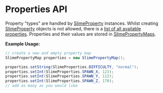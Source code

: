 # Properties API

Property "types" are handled by [SlimeProperty][1] instances. Whilst creating [SlimeProperty][1] objects is not allowed, there is a [list of all available properties][2]. Properties and their values are stored in [SlimePropertyMaps][3].


**Example Usage:**
```java
// create a new and empty property map
SlimePropertyMap properties = new SlimePropertyMap();

properties.setString(SlimeProperties.DIFFICULTY, "normal");
properties.setInt(SlimeProperties.SPAWN_X, 123);
properties.setInt(SlimeProperties.SPAWN_Y, 112);
properties.setInt(SlimeProperties.SPAWN_Z, 170);
// add as many as you would like
```

[1]: ../../api/src/main/java/com/infernalsuite/aswm/api/world/properties/SlimeProperty.java
[2]: ../../api/src/main/java/com/infernalsuite/aswm/api/world/properties/SlimeProperties.java
[3]: ../../api/src/main/java/com/infernalsuite/aswm/api/world/properties/SlimePropertyMap.java
